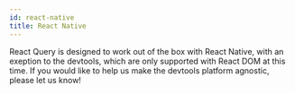 ```yaml
---
id: react-native
title: React Native
---
```


React Query is designed to work out of the box with React Native, with an exeption to the devtools, which are only supported with React DOM at this time. If you would like to help us make the devtools platform agnostic, please let us know!
